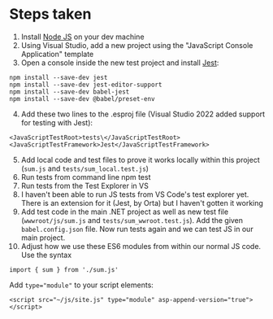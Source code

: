 # Steps taken

1. Install [Node JS](https://nodejs.org/en/) on your dev machine
2. Using Visual Studio, add a new project using the "JavaScript Console Application" template
3. Open a console inside the new test project and install [Jest](https://jestjs.io/docs/getting-started):
```
npm install --save-dev jest
npm install --save-dev jest-editor-support
npm install --save-dev babel-jest
npm install --save-dev @babel/preset-env
```
4. Add these two lines to the .esproj file (Visual Studio 2022 added support for testing with Jest):
```
<JavaScriptTestRoot>tests\</JavaScriptTestRoot>
<JavaScriptTestFramework>Jest</JavaScriptTestFramework>
```
5. Add local code and test files to prove it works locally within this project (`sum.js` and `tests/sum_local.test.js`)
6. Run tests from command line
	npm test
7. Run tests from the Test Explorer in VS
8. I haven't been able to run JS tests from VS Code's test explorer yet.  There is an extension for it (Jest, by Orta) but I haven't gotten it working
9. Add test code in the main .NET project as well as new test file (`wwwroot/js/sum.js` and `tests/sum_wwroot.test.js`).  Add the given `babel.config.json` file.  Now run tests again and we can test JS in our main project.
10. Adjust how we use these ES6 modules from within our normal JS code.  Use the syntax
```
import { sum } from './sum.js'
```
Add `type="module"` to your script elements: 
```
<script src="~/js/site.js" type="module" asp-append-version="true"></script>
```